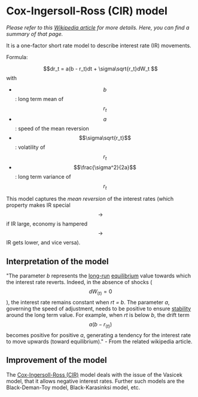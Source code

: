 # Cox-Ingersoll-Ross (CIR) model

_Please refer to this [Wikipedia article]([https://en.wikipedia.org/wiki/Cox%E2%80%93Ingersoll%E2%80%93Ross_model](https://en.wikipedia.org/wiki/Cox–Ingersoll–Ross_model)) for more details. Here, you can find a summary of that page._

It is a one-factor short rate model to describe interest rate (IR) movements. 

Formula: 

$$dr_t = a(b - r_t)dt + \sigma\sqrt{r_t}dW_t $$ with

* $$b$$: long term mean of $$r_t$$
* $$a$$: speed of the mean reversion
* $$\sigma\sqrt{r_t}$$: volatility of $$r_t$$
* $$\frac{\sigma^2}{2a}$$: long term variance of $$r_t$$

This model captures the _mean reversion_ of the interest rates (which property makes IR special $$\rightarrow$$ if IR large, economy is hampered $$\rightarrow$$ IR gets lower, and vice versa).

## Interpretation of the model

"The parameter *b* represents the [long-run](https://en.wikipedia.org/wiki/Long-run) [equilibrium](https://en.wikipedia.org/wiki/Steady_state) value towards which the interest rate reverts. Indeed, in the absence of shocks ($$dW_(t)=0$$), the interest rate remains constant when *rt = b*. The parameter *a*, governing the speed of adjustment, needs to be positive to ensure [stability](https://en.wikipedia.org/wiki/Stability_theory) around the long term value. For example, when *rt* is below *b*, the drift term $$a(b-r_(t))$$ becomes positive for positive *a*, generating a tendency for the interest rate to move upwards (toward equilibrium)." - From the related wikipedia article.

## Improvement of the model

The [Cox-Ingersoll-Ross (CIR)](../cir_model/README.md) model deals with the issue of the Vasicek model, that it allows negative interest rates.  Further such models are the Black-Deman-Toy model, Black-Karasinksi model, etc.